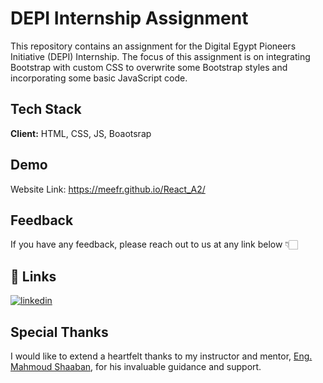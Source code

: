 
# DEPI Internship Assignment

This repository contains an assignment for the Digital Egypt Pioneers Initiative (DEPI) Internship. The focus of this assignment is on integrating Bootstrap with custom CSS to overwrite some Bootstrap styles and incorporating some basic JavaScript code.


## Tech Stack

**Client:** HTML, CSS, JS, Boaotsrap



## Demo

Website Link: https://meefr.github.io/React_A2/


## Feedback

If you have any feedback, please reach out to us at any link below 👇🏻


## 🔗 Links
[![linkedin](https://img.shields.io/badge/linkedin-0A66C2?style=for-the-badge&logo=linkedin&logoColor=white)](https://www.linkedin.com/in/mohamedelramah/)


## Special Thanks

I would like to extend a heartfelt thanks to my instructor and mentor, [Eng. Mahmoud Shaaban](https://www.linkedin.com/in/mahmoud-shaaban-5192b720a/), for his invaluable guidance and support.

